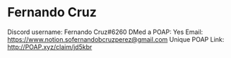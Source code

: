 # Fernando Cruz

Discord username: Fernando Cruz#6260
DMed a POAP: Yes
Email: https://www.notion.sofernandobcruzperez@gmail.com
Unique POAP Link: http://POAP.xyz/claim/jd5kbr